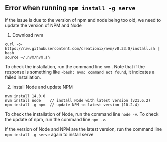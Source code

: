 ## Error when running ```npm install -g serve```

If the issue is due to the version of npm and node being too old, we need to update the version of NPM and Node

1. Download nvm
```shell
curl -o- https://raw.githubusercontent.com/creationix/nvm/v0.33.8/install.sh | bash
source ~/.nvm/nvm.sh
```
To check the installation, run the command line ```nvm``` . Note that if the response is something like ```-bash: nvm: command not found```, it indicates a failed installation.

2. Install Node and update NPM
```shell
nvm install 14.0.0
nvm install node    // install Node with latest version (v21.6.2)
npm install -g npm  // update NPM to latest version (10.2.4)
```
To check the installation of Node, run the command line ```node -v```.
To check the update of npm, run the command line ```npm -v```.

If the version of Node and NPM are the latest version, run the command line ```npm install -g serve``` again to install serve